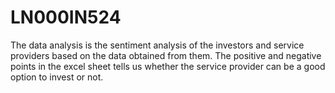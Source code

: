 # LN000IN524
The data analysis is the sentiment analysis of the investors and service providers based on the data obtained from them.
The positive and negative points in the excel sheet tells us whether the service provider can be a good option to invest or not.
